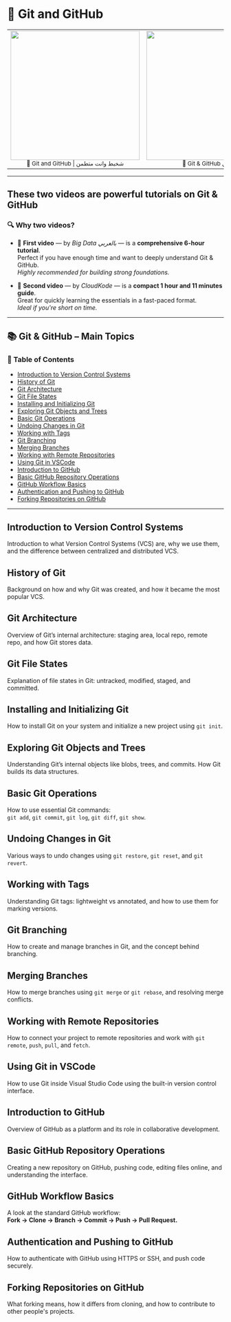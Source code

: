 # 🧬 Git and GitHub
<table align="center">
  <tr>
    <td align="center">
      <a href="https://www.youtube.com/watch?v=Q6G-J54vgKc">
        <img src="https://img.youtube.com/vi/Q6G-J54vgKc/0.jpg" width="300">
      </a>
      <br>
      <sub>🎥 Git and GitHub | شخبط وانت متطمن</sub>
    </td>
    <td align="center">
      <a href="https://www.youtube.com/watch?v=AkIpdnup6G4">
        <img src="https://img.youtube.com/vi/AkIpdnup6G4/0.jpg" width="300">
      </a>
      <br>
      <sub>🎥 Git & GitHub بالعربي</sub>
    </td>
  </tr>
</table>

---

## These two videos are powerful tutorials on Git & GitHub

### 🔍 Why two videos?

- 🔹 **First video** — by *Big Data بالعربي* — is a **comprehensive 6-hour tutorial**.  
  Perfect if you have enough time and want to deeply understand Git & GitHub.  
  _Highly recommended for building strong foundations._

- 🔹 **Second video** — by *CloudKode* — is a **compact 1 hour and 11 minutes guide**.  
  Great for quickly learning the essentials in a fast-paced format.  
  _Ideal if you're short on time._

---

## 📚 Git & GitHub – Main Topics

### 🧭 Table of Contents

- [Introduction to Version Control Systems](#introduction-to-version-control-systems)
- [History of Git](#history-of-git)
- [Git Architecture](#git-architecture)
- [Git File States](#git-file-states)
- [Installing and Initializing Git](#installing-and-initializing-git)
- [Exploring Git Objects and Trees](#exploring-git-objects-and-trees)
- [Basic Git Operations](#basic-git-operations)
- [Undoing Changes in Git](#undoing-changes-in-git)
- [Working with Tags](#working-with-tags)
- [Git Branching](#git-branching)
- [Merging Branches](#merging-branches)
- [Working with Remote Repositories](#working-with-remote-repositories)
- [Using Git in VSCode](#using-git-in-vscode)
- [Introduction to GitHub](#introduction-to-github)
- [Basic GitHub Repository Operations](#basic-github-repository-operations)
- [GitHub Workflow Basics](#github-workflow-basics)
- [Authentication and Pushing to GitHub](#authentication-and-pushing-to-github)
- [Forking Repositories on GitHub](#forking-repositories-on-github)

---

## Introduction to Version Control Systems
Introduction to what Version Control Systems (VCS) are, why we use them, and the difference between centralized and distributed VCS.

## History of Git
Background on how and why Git was created, and how it became the most popular VCS.

## Git Architecture
Overview of Git’s internal architecture: staging area, local repo, remote repo, and how Git stores data.

## Git File States
Explanation of file states in Git: untracked, modified, staged, and committed.

## Installing and Initializing Git
How to install Git on your system and initialize a new project using `git init`.

## Exploring Git Objects and Trees
Understanding Git’s internal objects like blobs, trees, and commits. How Git builds its data structures.

## Basic Git Operations
How to use essential Git commands:  
`git add`, `git commit`, `git log`, `git diff`, `git show`.

## Undoing Changes in Git
Various ways to undo changes using `git restore`, `git reset`, and `git revert`.

## Working with Tags
Understanding Git tags: lightweight vs annotated, and how to use them for marking versions.

## Git Branching
How to create and manage branches in Git, and the concept behind branching.

## Merging Branches
How to merge branches using `git merge` or `git rebase`, and resolving merge conflicts.

## Working with Remote Repositories
How to connect your project to remote repositories and work with `git remote`, `push`, `pull`, and `fetch`.

## Using Git in VSCode
How to use Git inside Visual Studio Code using the built-in version control interface.

## Introduction to GitHub
Overview of GitHub as a platform and its role in collaborative development.

## Basic GitHub Repository Operations
Creating a new repository on GitHub, pushing code, editing files online, and understanding the interface.

## GitHub Workflow Basics
A look at the standard GitHub workflow:  
**Fork → Clone → Branch → Commit → Push → Pull Request.**

## Authentication and Pushing to GitHub
How to authenticate with GitHub using HTTPS or SSH, and push code securely.

## Forking Repositories on GitHub
What forking means, how it differs from cloning, and how to contribute to other people's projects.
